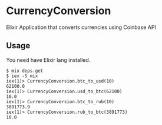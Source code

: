 # CurrencyConversion

Elixir Application that converts currencies using Coinbase API

## Usage

You need have Elixir lang installed. 

```
$ mix deps.get
$ iex -S mix
iex(1)> CurrencyConversion.btc_to_usd(10)
62100.0
iex(1)> CurrencyConversion.usd_to_btc(62100)
10.0
iex(1)> CurrencyConversion.btc_to_rub(10)
3891773.9
iex(1)> CurrencyConversion.rub_to_btc(3891773)
10.0
```